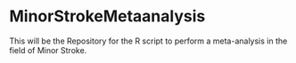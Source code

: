 # MinorStrokeMetaanalysis

This will be the Repository for the R script to perform a meta-analysis in the field of Minor Stroke.
